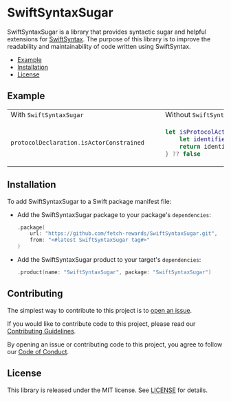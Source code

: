 # SwiftSyntaxSugar

SwiftSyntaxSugar is a library that provides syntactic sugar and helpful extensions for [SwiftSyntax](https://github.com/swiftlang/swift-syntax). The purpose of this library is to improve the readability and maintainability of code written using SwiftSyntax.

- [Example](#example)
- [Installation](#installation)
- [License](#license)

## Example

<table style="width: 100%; table-layout: fixed;">
<tr>
<td> With <code>SwiftSyntaxSugar</code> </td>
<td> Without <code>SwiftSyntaxSugar</code> </td> 
</tr>
<tr>
<td style="width: 50%;">
  
```swift
protocolDeclaration.isActorConstrained    
```

</td>
<td style="width: 50%;">
  
```swift
let isProtocolActorConstrained = protocolDeclaration.inheritanceClause?.inheritedTypes.contains { inheritedType in    
    let identifierType = inheritedType.type.as(IdentifierTypeSyntax.self)
    return identifierType.name.tokenKind == .identifier("Actor")
} ?? false
```

</td>
</tr>
</table>

## Installation

To add SwiftSyntaxSugar to a Swift package manifest file:
- Add the SwiftSyntaxSugar package to your package's `dependencies`:
  ```swift
  .package(
      url: "https://github.com/fetch-rewards/SwiftSyntaxSugar.git",
      from: "<#latest SwiftSyntaxSugar tag#>"
  )
  ```
- Add the SwiftSyntaxSugar product to your target's `dependencies`:
  ```swift
  .product(name: "SwiftSyntaxSugar", package: "SwiftSyntaxSugar")
  ```

## Contributing

The simplest way to contribute to this project is to [open an issue](https://github.com/fetch-rewards/SwiftSyntaxSugar/issues/new/choose).

If you would like to contribute code to this project, please read our [Contributing Guidelines](https://github.com/fetch-rewards/SwiftSyntaxSugar/blob/main/CONTRIBUTING.md).

By opening an issue or contributing code to this project, you agree to follow our [Code of Conduct](https://github.com/fetch-rewards/SwiftSyntaxSugar/blob/main/CODE_OF_CONDUCT.md).

## License

This library is released under the MIT license. See [LICENSE](https://github.com/fetch-rewards/SwiftSyntaxSugar/blob/main/LICENSE) for details.
